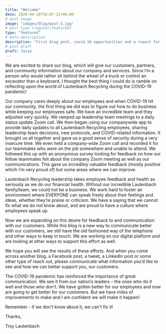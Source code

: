 ```yaml
---
title: "Welcome"
date: 2020-04-18T10:07:21+06:00
# post image
image: "images/blog/post-1.jpg"
# post type (regular/featured)
type: "featured"
# meta description
description: "First blog post, covid-19 opportunities and a requst for feedback"
# post draft
draft: false
---
```


We are excited to share our blog, which will give our customers,
partners, and community information about our company and services.
Since I’m a person who would rather sit behind the wheel of a truck
or control an excavator than a keyboard, I thought the best thing I
could do is ramble on reflecting upon the world of Lautenbach
Recycling during the COVID-19 pandemic!

Our company cares deeply about our employees and when COVID-19 hit our
community, the first thing we did was to figure out how to do
business while keeping our employees safe. We have an incredible
team and they adjusted very quickly. We ramped up leadership team
meetings to a daily status update Zoom call. We then began using our
companywide app to provide daily updates to all Lautenbach Recycling
employees, sharing leadership team decisions, new protocols, and
COVID-related information. It brought us all together and gave us a
good sense of security during a very insecure time. We even held a
company-wide Zoom call and recorded it for our teammates who were on
the job somewhere and unable to attend. We followed this up with an
anonymous survey looking for feedback on how our fellow teammates
felt about the company Zoom meeting as well as our communications.
This gave us incredibly valuable feedback (mostly positive which I’m
very proud of) but some areas where we can improve.

Lautenbach Recycling leadership takes employee feedback and health as seriously
as we do our financial health. Without our incredible Lautenbach
family/team, we could not be a business. We work hard to foster an
environment where EVERYONE can speak freely about their feelings and
ideas, whether they’re praise or criticism. We have a saying that
we cannot fix what we do not know about, and are proud to have a
culture where employees speak up.

Now we are expanding on this desire for feedback to and communication
with our customers. While this blog is a new way to communicate
better with our customers, we still have the old fashioned way of the
telephone and other ways to keep in touch. We are working on our
digital platform and are looking at other ways to support this effort
as well.

We hope you will see the results of these efforts. And when you come across
another blog, a Facebook post, a tweet, a LinkedIn post or some other
type of reach out, please communicate what information you’d like
to see and how we can better support you, our customers.

The COVID-19 pandemic has reinforced the importance of great
communication. We see it from our nation’s leaders – the ones
who do it well and those who don’t. We have gotten better for our
employees and now are going to get better for our customers. But we
have miles of improvements to make and I am confident we will make it
happen!

Remember - if we don't know about it, we can't fix it!

Thanks,

Troy Lautenbach
